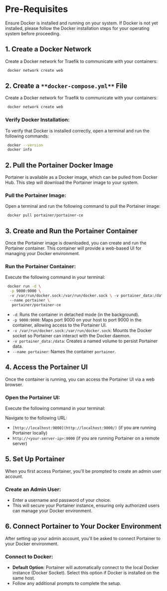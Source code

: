 
# Pre-Requisites
Ensure Docker is installed and running on your system. If Docker is not yet installed, please follow the Docker installation steps for your operating system before proceeding.

## 1\. Create a Docker Network 

Create a Docker network for Traefik to communicate with your containers:
```bash
 docker network create web
 ```
## 2\. **Create a** `**docker-compose.yml**` **File**

Create a Docker network for Traefik to communicate with your containers:
```bash
 docker network create web
 ```
###  **Verify Docker Installation**:

To verify that Docker is installed correctly, open a terminal and run the following commands:
 ```bash
  docker --version 
  docker info
```

## 2\. Pull the Portainer Docker Image
Portainer is available as a Docker image, which can be pulled from Docker Hub. This step will download the Portainer image to your system.

###  **Pull the Portainer Image**:
Open a terminal and run the following command to pull the Portainer image:

```bash
 docker pull portainer/portainer-ce
 ```


## 3\. Create and Run the Portainer Container
Once the Portainer image is downloaded, you can create and run the Portainer container. This container will provide a web-based UI for managing your Docker environment.

###  **Run the Portainer Container**:
Execute the following command in your terminal:

``` bash
 docker run -d \
  -p 9000:9000 \ 
  -v /var/run/docker.sock:/var/run/docker.sock \ -v portainer_data:/data \ 
  --name portainer \
   portainer/portainer-ce
```
-   `-d`: Runs the container in detached mode (in the background).
-   `-p 9000:9000`: Maps port 9000 on your host to port 9000 in the container, allowing access to the Portainer UI.
-   `-v /var/run/docker.sock:/var/run/docker.sock`: Mounts the Docker socket so Portainer can interact with the Docker daemon.
-   `-v portainer_data:/data`: Creates a named volume to persist Portainer data.
-   `--name portainer`: Names the container  `portainer`.

## 4\. Access the Portainer UI
Once the container is running, you can access the Portainer UI via a web browser.

###  **Open the Portainer UI**:
Execute the following command in your terminal:

Navigate to the following URL:
-   `[http://localhost:9000](http://localhost:9000/)`  (if you are running Portainer locally)
-   `http://<your-server-ip>:9000`  (if you are running Portainer on a remote server)

## 5\. Set Up Portainer 

When you first access Portainer, you'll be prompted to create an admin user account.
### **Create an Admin User**:

-   Enter a username and password of your choice.
-   This will secure your Portainer instance, ensuring only authorized users can manage your Docker environment.

## 6\. Connect Portainer to Your Docker Environment

After setting up your admin account, you'll be asked to connect Portainer to your Docker environment.
### **Connect to Docker**:

-   **Default Option**: Portainer will automatically connect to the local Docker instance (Docker Socket). Select this option if Docker is installed on the same host.
-   Follow any additional prompts to complete the setup.
<!--stackedit_data:
eyJoaXN0b3J5IjpbLTEyNTMzNzE3MzQsMTE5NzAxNjQ0M119
-->